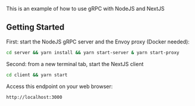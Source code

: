 This is an example of how to use gRPC with NodeJS and NextJS

## Getting Started

First: start the NodeJS gRPC server and the Envoy proxy (Docker needed):

```bash
cd server && yarn install && yarn start-server & yarn start-proxy
```

Second: from a new terminal tab, start the NextJS client

```bash
cd client && yarn start
```

Access this endpoint on your web browser:
```
http://localhost:3000
```
